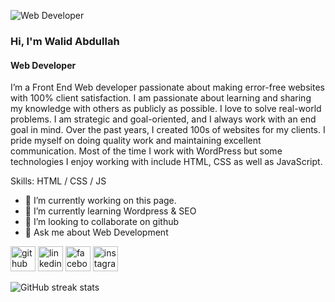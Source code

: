 ![Web Developer](https://scontent.fcgp27-1.fna.fbcdn.net/v/t39.30808-6/469212200_600663342410279_2249817199922998569_n.png?_nc_cat=105&ccb=1-7&_nc_sid=cc71e4&_nc_eui2=AeFZ_O4fQ0vfi-XzzNMEaNgvdxSF29FgseZ3FIXb0WCx5iPmBxpHVHNNX83TZGupQtu8C3cCigZaN2XwUWGc_tD7&_nc_ohc=od7lHt3aGHcQ7kNvgHoOpuy&_nc_zt=23&_nc_ht=scontent.fcgp27-1.fna&_nc_gid=ARzwi-d0E4IdI3jKD_E4qcY&oh=00_AYCwILAT_CmlI-GloS3ihk6k6MgRkzaZX174mshwvhkMHw&oe=675793A8)

### Hi, I'm Walid Abdullah
#### Web Developer


I’m a Front End Web developer passionate about making error-free websites with 100% client satisfaction. I am passionate about learning and sharing my knowledge with others as publicly as possible. I love to solve real-world problems. I am strategic and goal-oriented, and I always work with an end goal in mind. Over the past years, I created 100s of websites for my clients. I pride myself on doing quality work and maintaining excellent communication. Most of the time I work with WordPress but some technologies I enjoy working with include HTML, CSS as well as JavaScript.

Skills: HTML / CSS / JS

- 🔭 I’m currently working on this page. 
- 🌱 I’m currently learning Wordpress & SEO 
- 👯 I’m looking to collaborate on github 
- 💬 Ask me about Web Development 


[<img src='https://cdn.jsdelivr.net/npm/simple-icons@3.0.1/icons/github.svg' alt='github' height='40'>](https://github.com/WalidAbdullah)  [<img src='https://cdn.jsdelivr.net/npm/simple-icons@3.0.1/icons/linkedin.svg' alt='linkedin' height='40'>](https://www.linkedin.com/in/WalidAbdullah/)  [<img src='https://cdn.jsdelivr.net/npm/simple-icons@3.0.1/icons/facebook.svg' alt='facebook' height='40'>](https://www.facebook.com/WalidAbdullah3541)  [<img src='https://cdn.jsdelivr.net/npm/simple-icons@3.0.1/icons/instagram.svg' alt='instagram' height='40'>](https://www.instagram.com/WalidAbdullah3541/)  

![GitHub streak stats](https://streak-stats.demolab.com/?user=WalidAbdullah)  


